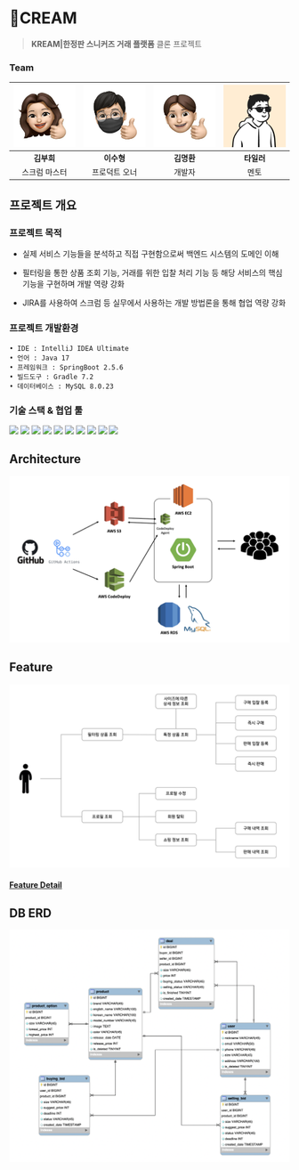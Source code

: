 # 👟CREAM
> **KREAM|한정판 스니커즈 거래 플랫폼** 클론 프로젝트



### Team

| ![buri](images/buri.jpg) | ![lee](images/lee.png) | ![sam](images/sam.jpg) | ![tyler](images/tyler.png) |
| :----------------------: | :--------------------: | :--------------------: | :------------------------: |
|        **김부희**        |       **이수형**       |       **김명환**       |         **타일러**         |
|      스크럼 마스터       |     프로덕트 오너      |         개발자         |            멘토            |



## 프로젝트 개요 

### 프로젝트 목적 

- 실제 서비스 기능들을 분석하고 직접 구현함으로써 백엔드 시스템의 도메인 이해
- 필터링을 통한 상품 조회 기능, 거래를 위한 입찰 처리 기능 등 해당 서비스의 핵심 기능을 구현하며 개발 역량 강화

- JIRA를 사용하여 스크럼 등 실무에서 사용하는 개발 방법론을 통해 협업 역량 강화 

### 프로젝트 개발환경

```
• IDE : IntelliJ IDEA Ultimate
• 언어 : Java 17
• 프레임워크 : SpringBoot 2.5.6
• 빌드도구 : Gradle 7.2
• 데이터베이스 : MySQL 8.0.23
```

### 기술 스택 & 협업 툴

<p align="left">
  <img src="https://img.shields.io/badge/Java-007396?style=flat-square&logo=Java&logoColor=white&style=flat"/></a>
  <img src="https://img.shields.io/badge/Spring Boot-6DB33F?style=flat-square&logo=Spring&logoColor=white&style=flat"/></a>
	<img src="https://img.shields.io/badge/-JPA-gray?logoColor=white&style=flat"/></a>
  <img src="https://img.shields.io/badge/MySQL-4479A1?style=flat-square&logo=MySQL&logoColor=white&style=flat"/>
  <img src="https://img.shields.io/badge/JavaScript-f7df1e?style=flat-square&logo=javascript&logoColor=white&style=flat"/></a>
  <img src="https://img.shields.io/badge/HTML5-e34f26?style=flat-square&logo=html5&logoColor=white&style=flat"/></a>
  <img src="https://img.shields.io/badge/CSS3-1572B6?style=flat-square&logo=css3&logoColor=white&style=flat"/></a>
	<img src="https://img.shields.io/badge/AWS-232F3E?style=flat-square&logo=amazon%20AWS&logoColor=white&style=flat"/></a>
	<img src="https://img.shields.io/badge/Swagger-85EA2D?style=flat-square&logo=Swagger&logoColor=white&style=flat"/></a>
	<img src="https://img.shields.io/badge/Jira-0052CC?style=flat-square&logo=Jira%20software&logoColor=white&style=flat"/></a>
</p>



## Architecture

![archi](images/archi.png)



## Feature

![feat](images/feat.png)

#### [Feature Detail](https://github.com/prgrms-be-devcourse/BEDV1_CREAM/wiki/01-CREAM-Use-Case)



## DB ERD 

![erd](images/erd.png)

